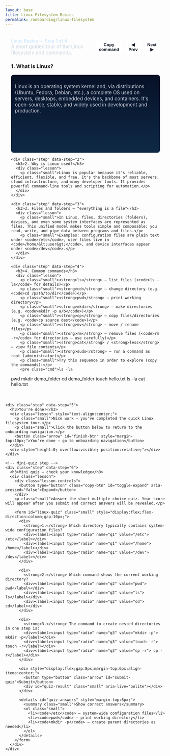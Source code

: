 ```yaml
---
layout: base
title: Linux Filesystem Basics
permalink: /onboarding/linux-filesystem
---
```


<style>
/* Reuse the stepper styles from KASM setup (kept local to this page) */
.stepper { max-width: 880px; margin: 18px auto; background: rgba(255,255,255,0.02); padding: 18px; border-radius: 10px; }
.step { display: none; }
.step.active { display: block; }
.stepper-header { display:flex; justify-content:space-between; align-items:center; margin-bottom: 10px; }
.step-count { color: #cfe8ff; font-weight:600 }
.cmd { background:#0b1220; color:#9fe2a8; padding:10px 12px; border-radius:6px; font-family: monospace; display:inline-block; }
.controls { display:flex; gap:8px; align-items:center }
.arrow { background: #ffffff; color: #0b1220; padding: 6px 10px; border-radius: 6px; border: 1px solid rgba(255,255,255,0.08); cursor: pointer; font-weight: 600; }
.copy-btn { background: #ffffff; color: #0b1220; padding: 6px 10px; border-radius: 6px; border: 1px solid rgba(255,255,255,0.08); cursor: pointer; font-weight: 600; margin-left:8px; }
.lesson { background: linear-gradient(180deg,#071127,#0e2946); padding:12px; border-radius:8px; color:#e6eef8; overflow:visible; min-height:220px; transition: all 160ms ease; }
/* Fullscreen / expanded lesson mode: covers most of the viewport so the box appears to "fill the page".
   Uses position:fixed to overlay the page and shows its own scrollbar if content exceeds viewport. */
.lesson.fullscreen {
  position: fixed;
  left: 28px;
  right: 28px;
  top: 72px;
  bottom: 36px;
  z-index: 1200;
  padding: 20px;
  border-radius: 10px;
  overflow: auto; /* allow scrolling inside only when content exceeds viewport */
  box-shadow: 0 10px 40px rgba(0,0,0,0.6);
}
.lesson .lesson-controls { display:flex; justify-content:flex-end; gap:8px; margin-bottom:8px; }
.small { font-size:0.95rem; color:#cbd5e1 }
</style>

<div class="stepper" id="linux-stepper">
  <div class="stepper-header">
    <div>
      <div class="step-count">Linux Basics — Step <span id="step-number">1</span> of <span id="step-total">4</span></div>
      <div class="small">A short guided tour of the Linux filesystem and commands.</div>
    </div>
    <div class="controls">
      <button class="copy-btn" id="copy-cmd">Copy command</button>
      <button class="arrow" id="prev">◀ Prev</button>
      <button class="arrow" id="next">Next ▶</button>
    </div>
  </div>

  <div class="steps">
    <div class="step active" data-step="1">
      <h3>1. What is Linux?</h3>
      <div class="lesson">
        <p class="small">Linux is an operating system kernel and, via distributions (Ubuntu, Fedora, Debian, etc.), a complete OS used on servers, desktops, embedded devices, and containers. It's open-source, stable, and widely used in development and production.</p>
      </div>
    </div>

    <div class="step" data-step="2">
      <h3>2. Why is Linux used?</h3>
      <div class="lesson">
        <p class="small">Linux is popular because it's reliable, efficient, flexible, and free. It's the backbone of most servers, cloud infrastructure, and many developer tools. It provides powerful command-line tools and scripting for automation.</p>
      </div>
    </div>

    <div class="step" data-step="3">
      <h3>3. Files and folders — "everything is a file"</h3>
      <div class="lesson">
        <p class="small">In Linux, files, directories (folders), devices, and even some system interfaces are represented as files. This unified model makes tools simple and composable: you read, write, and pipe data between programs and files.</p>
        <p class="small">Examples: configuration files are plain text under <code>/etc</code>, user files live in <code>/home/&lt;user&gt;</code>, and device interfaces appear under <code>/dev</code>.</p>
      </div>
    </div>

    <div class="step" data-step="4">
      <h3>4. Common commands</h3>
      <div class="lesson">
        <p class="small"><strong>ls</strong> — list files (<code>ls -la</code> for details)</p>
        <p class="small"><strong>cd</strong> — change directory (e.g. <code>cd /path/to/dir</code>)</p>
        <p class="small"><strong>pwd</strong> — print working directory</p>
        <p class="small"><strong>mkdir</strong> — make directories (e.g. <code>mkdir -p a/b</code>)</p>
        <p class="small"><strong>cp</strong> — copy files/directories (e.g. <code>cp source dest</code>)</p>
        <p class="small"><strong>mv</strong> — move / rename files</p>
        <p class="small"><strong>rm</strong> — remove files (<code>rm -r</code> for directories — use carefully)</p>
        <p class="small"><strong>cat</strong> / <strong>less</strong> — view file contents</p>
        <p class="small"><strong>sudo</strong> — run a command as root (administrator)</p>
        <p class="small">Try this sequence in order to explore (copy the commands):</p>
        <pre class="cmd">ls -la
pwd
mkdir demo_folder
cd demo_folder
touch hello.txt
ls -la
cat hello.txt
</pre>
      </div>
    </div>

    <div class="step" data-step="5">
      <h3>You're done!</h3>
      <div class="lesson" style="text-align:center;">
        <p class="small">Nice work — you've completed the quick Linux filesystem tour.</p>
        <p class="small">Click the button below to return to the onboarding navigation.</p>
        <button class="arrow" id="finish-btn" style="margin-top:10px;">You're done — go to onboarding navigation</button>
      </div>
      <div style="height:0; overflow:visible; position:relative;"></div>
    </div>

    <!-- Mini-quiz step -->
    <div class="step" data-step="6">
      <h3>Mini quiz — check your knowledge</h3>
      <div class="lesson">
        <div class="lesson-controls">
          <button type="button" class="copy-btn" id="toggle-expand" aria-pressed="false">Expand</button>
        </div>
        <p class="small">Answer the short multiple-choice quiz. Your score will appear after you submit and correct answers will be revealed.</p>

        <form id="linux-quiz" class="small" style="display:flex;flex-direction:column;gap:10px;">
          <div>
            <strong>1.</strong> Which directory typically contains system-wide configuration files?
            <div><label><input type="radio" name="q1" value="/etc"> /etc</label></div>
            <div><label><input type="radio" name="q1" value="/home"> /home</label></div>
            <div><label><input type="radio" name="q1" value="/dev"> /dev</label></div>
          </div>

          <div>
            <strong>2.</strong> Which command shows the current working directory?
            <div><label><input type="radio" name="q2" value="pwd"> pwd</label></div>
            <div><label><input type="radio" name="q2" value="ls"> ls</label></div>
            <div><label><input type="radio" name="q2" value="cd"> cd</label></div>
          </div>

          <div>
            <strong>3.</strong> The command to create nested directories in one step is:
            <div><label><input type="radio" name="q3" value="mkdir -p"> mkdir -p</label></div>
            <div><label><input type="radio" name="q3" value="touch -r"> touch -r</label></div>
            <div><label><input type="radio" name="q3" value="cp -r"> cp -r</label></div>
          </div>

          <div style="display:flex;gap:8px;margin-top:6px;align-items:center;">
            <button type="button" class="arrow" id="submit-quiz">Submit</button>
            <div id="quiz-result" class="small" aria-live="polite"></div>
          </div>

          <details id="quiz-answers" style="margin-top:8px;">
            <summary class="small">Show correct answers</summary>
            <ol class="small">
              <li><code>/etc</code> — system-wide configuration files</li>
              <li><code>pwd</code> — print working directory</li>
              <li><code>mkdir -p</code> — create parent directories as needed</li>
            </ol>
          </details>
        </form>
      </div>
    </div>

  </div>
</div>

<script>
(function(){
  const steps = Array.from(document.querySelectorAll('#linux-stepper .step'));
  const total = steps.length;
  const stepNumber = document.getElementById('step-number');
  const stepTotal = document.getElementById('step-total');
  const prev = document.getElementById('prev');
  const next = document.getElementById('next');
  const copyBtn = document.getElementById('copy-cmd');
  let idx = 0;
  stepTotal.textContent = total;

  function show(i){
    steps.forEach(s => s.classList.remove('active'));
    steps[i].classList.add('active');
    stepNumber.textContent = i+1;
    const code = steps[i].querySelector('.cmd');
    copyBtn.textContent = code ? 'Copy command' : 'Copy';
    prev.disabled = (i === 0);
    next.disabled = (i === total-1);
  }

  prev.addEventListener('click', ()=>{ if(idx>0) idx--; show(idx); maybeCelebrate(idx); });
  next.addEventListener('click', ()=>{ if(idx<total-1) idx++; show(idx); maybeCelebrate(idx); });

  // simple confetti impl (small, dependency-free)
  function burstConfetti(x, y, count){
    const colors = ['#ff6b6b','#ffd93d','#6be3a8','#6bb6ff','#c58cff'];
    for(let i=0;i<count;i++){
      const el = document.createElement('div');
      el.style.position = 'fixed';
      el.style.left = (x + (Math.random()-0.5)*120) + 'px';
      el.style.top = (y + (Math.random()-0.5)*40) + 'px';
      el.style.width = el.style.height = (6 + Math.floor(Math.random()*8)) + 'px';
      el.style.background = colors[Math.floor(Math.random()*colors.length)];
      el.style.opacity = '0.95';
      el.style.transform = 'rotate(' + (Math.random()*360) + 'deg)';
      el.style.borderRadius = (Math.random()>0.6? '2px':'50%');
      el.style.zIndex = 9999;
      document.body.appendChild(el);
      const dx = (Math.random()-0.5)*800;
      const dy = 600 + Math.random()*200;
      el.animate([
        { transform: 'translate(0,0) rotate(0deg)', opacity:1 },
        { transform: `translate(${dx}px, ${dy}px) rotate(${Math.random()*720}deg)`, opacity:0 }
      ], { duration: 1400 + Math.random()*800, easing: 'cubic-bezier(.2,.8,.2,1)' });
      setTimeout(()=> el.remove(), 2500);
    }
  }

  const finishBtn = document.getElementById('finish-btn');
  function maybeCelebrate(i){
    if(i === total-1){
      const rect = document.getElementById('linux-stepper').getBoundingClientRect();
      burstConfetti(rect.left + rect.width/2, rect.top + 40, 36);
      setTimeout(()=> burstConfetti(rect.left + rect.width/2 - 80, rect.top + 20, 18), 300);
      setTimeout(()=> burstConfetti(rect.left + rect.width/2 + 80, rect.top + 20, 18), 600);
    }
  }

  if(finishBtn){
    finishBtn.addEventListener('click', ()=>{
      try{ localStorage.setItem('onboard:completed:linux-filesystem','1'); }catch(e){}
      window.location.href = '{{ site.baseurl }}/onboarding/navigation';
    });
  }

  copyBtn.addEventListener('click', ()=>{
    const codeEl = steps[idx].querySelector('.cmd');
    if(!codeEl) return;
    const text = codeEl.textContent.trim();
    navigator.clipboard.writeText(text).then(()=>{
      copyBtn.textContent = 'Copied!';
      setTimeout(()=> copyBtn.textContent = 'Copy command', 1200);
    });
  });

  // Quiz grading logic (for the mini-quiz step)
  const submitQuiz = document.getElementById('submit-quiz');
  const quizResult = document.getElementById('quiz-result');
  const quizForm = document.getElementById('linux-quiz');
  const quizAnswers = { q1: '/etc', q2: 'pwd', q3: 'mkdir -p' };

  function gradeQuiz(){
    if(!quizForm) return;
    const form = new FormData(quizForm);
    let score = 0; let total = 0; let missing = false;
    Object.keys(quizAnswers).forEach(k => {
      total += 1;
      const val = form.get(k);
      if(!val) missing = true;
      if(val === quizAnswers[k]) score += 1;
    });
    if(missing){ quizResult.textContent = 'Please answer all questions.'; quizResult.style.color = '#e09'; return; }
    quizResult.textContent = `Score: ${score} / ${total}`;
    quizResult.style.color = score === total ? '#2ea44f' : '#ffd166';
    // open the details to show correct answers so learners can review
    const det = document.getElementById('quiz-answers');
    if(det && !det.open) det.open = true;
  }

  if(submitQuiz){ submitQuiz.addEventListener('click', gradeQuiz); }

  // Expand / collapse lesson full-screen toggle
  const toggleExpand = document.getElementById('toggle-expand');
  const quizLesson = document.querySelector('.step[data-step="6"] .lesson');
  if(toggleExpand && quizLesson){
    toggleExpand.addEventListener('click', ()=>{
      const isFull = quizLesson.classList.toggle('fullscreen');
      toggleExpand.textContent = isFull ? 'Collapse' : 'Expand';
      toggleExpand.setAttribute('aria-pressed', isFull ? 'true' : 'false');
      // when expanded, ensure it's visible in viewport
      if(isFull) quizLesson.focus();
    });
  }

  // initialize
  show(0);
})();
</script>
